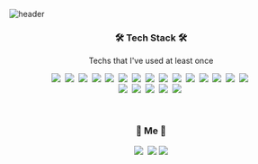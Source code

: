 ![header](https://capsule-render.vercel.app/api?type=waving&color=auto&height=300&section=header&text=SungRyeolChae&fontSize=90&animation=fadeIn&fontAlignY=38&desc=FrontEnd%20BackEnd%20Game%20Programming%20&descAlignY=60&descAlign=70)

<h3 align="center">🛠 Tech Stack 🛠</h3>

<p align="center"> Techs that I've used at least once </p>

<p align="center">
  <img src="https://img.shields.io/badge/C++-00599C?style=flat-square&logo=C%2B%2B&logoColor=white"/></a>&nbsp 
  <img src="https://img.shields.io/badge/C-A8B9CC?style=flat-square&logo=C&logoColor=white"/></a>&nbsp 
  <img src="https://img.shields.io/badge/Javascript-ffb13b?style=flat-square&logo=javascript&logoColor=white"/></a>&nbsp 
        <img src="https://img.shields.io/badge/Typescript-3178C6?style=flat-square&logo=javascript&logoColor=white"/></a>&nbsp 
          <img src="https://img.shields.io/badge/Go-11B48A?style=flat-square&logo=Go&logoColor=white"/></a>&nbsp 
          <img src="https://img.shields.io/badge/Html5-E34F26?style=flat-square&logo=html5&logoColor=white"/></a>&nbsp 
  <img src="https://img.shields.io/badge/Css3-1572B6?style=flat-square&logo=css3&logoColor=white"/></a>&nbsp 
    <img src="https://img.shields.io/badge/React-09D3AC?style=flat-square&logo=create-react-app&logoColor=white"/></a>&nbsp 
 <img src="https://img.shields.io/badge/Next-000000?style=flat-square&logo=next.js&logoColor=white"/></a>&nbsp 
 <img src="https://img.shields.io/badge/Redux-764ABC?style=flat-square&logo=redux&logoColor=white"/></a>&nbsp 
  <img src="https://img.shields.io/badge/ReduxSaga-999999?style=flat-square&logo=redux-saga&logoColor=white"/></a>&nbsp 
    <img src="https://img.shields.io/badge/Bootstrap-7952B3?style=flat-square&logo=bootstrap&logoColor=white"/></a>&nbsp 
        <img src="https://img.shields.io/badge/AntDesign-0170FE?style=flat-square&logo=antdesign&logoColor=white"/></a>&nbsp 
    <img src="https://img.shields.io/badge/StyledComponents-DB7093?style=flat-square&logo=styled-components&logoColor=white"/></a>&nbsp 
        <img src="https://img.shields.io/badge/Sass-CC6699?style=flat-square&logo=sass&logoColor=white"/></a>&nbsp
  <br>
  <img src="https://img.shields.io/badge/Mysql-E6B91E?style=flat-square&logo=MySql&logoColor=white"/></a>&nbsp 
    <img src="https://img.shields.io/badge/MongoDB-47A248?style=flat-square&logo=mongoDB&logoColor=white"/></a>&nbsp 
  <img src="https://img.shields.io/badge/aws-333664?style=flat-square&logo=amazon-aws&logoColor=white"/></a>&nbsp
  <img src="https://img.shields.io/badge/vim-019733?style=flat-square&logo=vim&logoColor=white"/></a>&nbsp
    <img src="https://img.shields.io/badge/vsCode-007ACC?style=flat-square&logo=visualstudiocode&logoColor=white"/></a>&nbsp
</p>

<br>

<h3 align="center"> 🧸 Me 🧸 </h3>
<p align="center">
  <a href="https://keravi.tistory.com/" target="_blank" rel="noreferrer noopener"><img src="https://img.shields.io/badge/Tech%20Blog-11B48A?style=flat-square&logo=Vimeo&logoColor=white&link=http://keravi.tistory.com"/></a>&nbsp
  <a href="https://cmkrosp@gmail.com"  target="_blank" rel="noreferrer noopener"><img src="https://img.shields.io/badge/cmkrosp@gmail.com-d14836?style=flat-square&logo=Gmail&logoColor=white&link=cmkrosp@gmail.com"/></a>
   <a href="http://devkeravi.site"  target="_blank" rel="noreferrer noopener"><img src="https://img.shields.io/badge/Homepage-41BDF5?style=flat-square&logo=HomeAssistant&logoColor=white&link=http://devkeravi.site"/></a>
</p>
<br>
